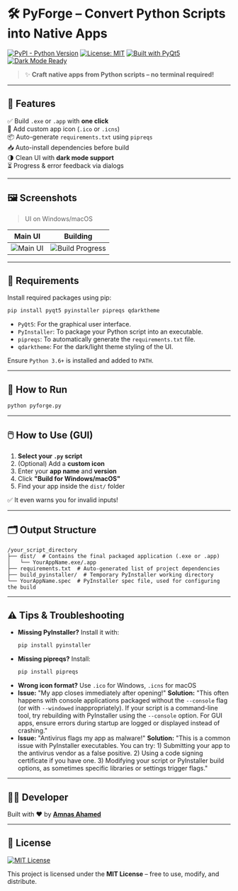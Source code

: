 
# 🛠️ PyForge – Convert Python Scripts into Native Apps

[![PyPI - Python Version](https://img.shields.io/pypi/pyversions/pyinstaller.svg)](https://pypi.org/project/pyinstaller/)
[![License: MIT](https://img.shields.io/badge/License-MIT-yellow.svg)](#license)
[![Built with PyQt5](https://img.shields.io/badge/Built%20with-PyQt5-blue.svg)](https://pypi.org/project/PyQt5/)
[![Dark Mode Ready](https://img.shields.io/badge/Theme-Dark%20%2F%20Light-333333)](https://pypi.org/project/qdarktheme/)

> ✨ **Craft native apps from Python scripts – no terminal required!**

---

## 🚀 Features

✅ Build `.exe` or `.app` with **one click**  
🎨 Add custom app icon (`.ico` or `.icns`)  
📦 Auto-generate `requirements.txt` using `pipreqs`  
📥 Auto-install dependencies before build  
🌗 Clean UI with **dark mode support**  
⏳ Progress & error feedback via dialogs

---

## 🖼️ Screenshots

> UI on Windows/macOS

| Main UI | Building |
|--------|---------|
| ![Main UI](https://via.placeholder.com/450x300?text=PyForge+Main+Interface+(Example)) | ![Build Progress](https://via.placeholder.com/450x300?text=PyForge+Build+In+Progress+(Example)) |

---

## 🧰 Requirements

Install required packages using pip:

```bash
pip install pyqt5 pyinstaller pipreqs qdarktheme
```
*   `PyQt5`: For the graphical user interface.
*   `PyInstaller`: To package your Python script into an executable.
*   `pipreqs`: To automatically generate the `requirements.txt` file.
*   `qdarktheme`: For the dark/light theme styling of the UI.

Ensure `Python 3.6+` is installed and added to `PATH`.

---

## 🧪 How to Run

```bash
python pyforge.py
```

---

## 🖱️ How to Use (GUI)

1. **Select your `.py` script**
2. (Optional) Add a **custom icon**
3. Enter your **app name** and **version**
4. Click **"Build for Windows/macOS"**
5. Find your app inside the `dist/` folder

✅ It even warns you for invalid inputs!

---

## 🗂️ Output Structure

```
/your_script_directory
├── dist/  # Contains the final packaged application (.exe or .app)
│   └── YourAppName.exe/.app
├── requirements.txt  # Auto-generated list of project dependencies
├── build_pyinstaller/  # Temporary PyInstaller working directory
└── YourAppName.spec  # PyInstaller spec file, used for configuring the build
```

---

## ⚠️ Tips & Troubleshooting

- **Missing PyInstaller?** Install it with:
  ```bash
  pip install pyinstaller
  ```
- **Missing pipreqs?** Install:
  ```bash
  pip install pipreqs
  ```
- **Wrong icon format?** Use `.ico` for Windows, `.icns` for macOS
- **Issue:** "My app closes immediately after opening!"
  **Solution:** "This often happens with console applications packaged without the `--console` flag (or with `--windowed` inappropriately). If your script is a command-line tool, try rebuilding with PyInstaller using the `--console` option. For GUI apps, ensure errors during startup are logged or displayed instead of crashing."
- **Issue:** "Antivirus flags my app as malware!"
  **Solution:** "This is a common issue with PyInstaller executables. You can try: 1) Submitting your app to the antivirus vendor as a false positive. 2) Using a code signing certificate if you have one. 3) Modifying your script or PyInstaller build options, as sometimes specific libraries or settings trigger flags."

---

## 👨‍💻 Developer

Built with ❤️ by [**Amnas Ahamed**](https://www.linkedin.com/in/amnasahamed)

---

## 📄 License

[![MIT License](https://img.shields.io/badge/License-MIT-blue.svg)](https://opensource.org/licenses/MIT)

This project is licensed under the **MIT License** – free to use, modify, and distribute.
